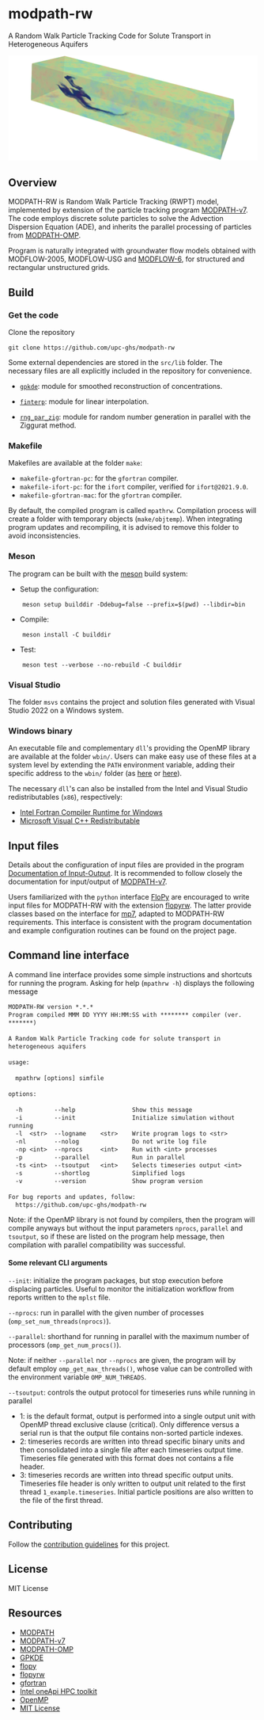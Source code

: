 # modpath-rw
A Random Walk Particle Tracking Code for Solute Transport in Heterogeneous Aquifers

![](img/banner.png)

## Overview
MODPATH-RW is Random Walk Particle Tracking (RWPT) model, implemented by extension of the particle tracking program [MODPATH-v7](https://github.com/MODFLOW-USGS/modpath-v7). The code employs discrete solute particles to solve the Advection Dispersion Equation (ADE), and inherits the parallel processing of particles from [MODPATH-OMP](https://github.com/upc-ghs/modpath-omp).

Program is naturally integrated with groundwater flow models obtained with MODFLOW-2005, MODFLOW-USG and [MODFLOW-6](https://github.com/MODFLOW-USGS/modflow6), for structured and rectangular unstructured grids.

## Build

### Get the code
Clone the repository

```
git clone https://github.com/upc-ghs/modpath-rw
```

Some external dependencies are stored in the ``src/lib`` folder. The necessary files are all explicitly included in the repository for convenience. 

- [``gpkde``](https://github.com/upc-ghs/gpkde.git): module for smoothed reconstruction of concentrations.

- [``finterp``](https://github.com/jacobwilliams/finterp.git): module for linear interpolation.

- [``rng_par_zig``](https://bitbucket.org/LadaF/elmm/src/master/src/rng_par_zig.f90): module for random number generation in parallel with the Ziggurat method. 


### Makefile
Makefiles are available at the folder `make`:

- `makefile-gfortran-pc`: for the `gfortran` compiler.
- `makefile-ifort-pc`: for the `ifort` compiler, verified for `ifort@2021.9.0`.
- `makefile-gfortran-mac`: for the `gfortran` compiler. 

By default, the compiled program is called ``mpathrw``. Compilation process will create a folder with temporary objects (``make/objtemp``). When integrating program updates and recompiling, it is advised to remove this folder to avoid inconsistencies. 

### Meson
The program can be built with the [meson](https://mesonbuild.com/) build system:

- Setup the configuration:

```
    meson setup builddir -Ddebug=false --prefix=$(pwd) --libdir=bin
``` 

- Compile: 

```
    meson install -C builddir
```

- Test:

```
    meson test --verbose --no-rebuild -C builddir
```

### Visual Studio
The folder `msvs` contains the project and solution files generated with Visual Studio 2022 on a Windows system.

### Windows binary
 An executable file and complementary `dll`'s providing the OpenMP library are available at the folder `wbin/`. Users can make easy use of these files at a system level by extending the `PATH` environment variable, adding their specific address to the `wbin/` folder (as [here](https://www.itprotoday.com/windows-server/how-can-i-add-new-folder-my-system-path) or [here](https://windowsloop.com/how-to-add-to-windows-path/)).

The necessary `dll`'s can also be installed from the Intel and Visual Studio redistributables (`x86`), respectively:

 - [Intel Fortran Compiler Runtime for Windows](https://www.intel.com/content/www/us/en/developer/articles/tool/compilers-redistributable-libraries-by-version.html) 
 - [Microsoft Visual C++ Redistributable](https://learn.microsoft.com/en-US/cpp/windows/latest-supported-vc-redist?view=msvc-170)


## Input files
Details about the configuration of input files are provided in the program [Documentation of Input-Output](doc/modpath-rw_IO_v100_.pdf). It is recommended to follow closely the documentation for input/output of [MODPATH-v7](doc/MODPATH_7_io.pdf).

Users familiarized with the `python` interface [FloPy](https://github.com/modflowpy/flopy) are encouraged to write input files for MODPATH-RW with the extension [flopyrw](https://github.com/upc-ghs/flopyrw). The latter provide classes based on the interface for [mp7](https://github.com/modflowpy/flopy/tree/develop/flopy/modpath), adapted to MODPATH-RW requirements. This interface is consistent with the program documentation and example configuration routines can be found on the project page.


## Command line interface 
A command line interface provides some simple instructions and shortcuts for running the program. Asking for help (``mpathrw -h``) displays the following message

```
MODPATH-RW version *.*.*               
Program compiled MMM DD YYYY HH:MM:SS with ******** compiler (ver. *******)       

A Random Walk Particle Tracking code for solute transport in heterogeneous aquifers

usage:

  mpathrw [options] simfile

options:
                                                                                 
  -h         --help                Show this message                             
  -i         --init                Initialize simulation without running         
  -l  <str>  --logname    <str>    Write program logs to <str>                   
  -nl        --nolog               Do not write log file                         
  -np <int>  --nprocs     <int>    Run with <int> processes                      
  -p         --parallel            Run in parallel                               
  -ts <int>  --tsoutput   <int>    Selects timeseries output <int>               
  -s         --shortlog            Simplified logs                               
  -v         --version             Show program version                          
                                                                                 
For bug reports and updates, follow:                                             
  https://github.com/upc-ghs/modpath-rw  
```
Note: if the OpenMP library is not found by compilers, then the program will compile anyways but without the input parameters `nprocs`, `parallel` and `tsoutput`, so if these are listed on the program help message, then compilation with parallel compatibility was successful. 

#### Some relevant CLI arguments

`--init`: initialize the program packages, but stop execution before displacing particles. Useful to monitor the initialization workflow from reports written to the `mplst` file.

`--nprocs`: run in parallel with the given number of processes (`omp_set_num_threads(nprocs)`).
 
`--parallel`: shorthand for running in parallel with the maximum number of processors (`omp_get_num_procs()`).

Note: if neither ``--parallel`` nor ``--nprocs`` are given, the program will by default employ ``omp_get_max_threads()``, whose value can be controlled with the environment variable `OMP_NUM_THREADS`.


`--tsoutput`: controls the output protocol for timeseries runs while running in parallel

- 1: is the default format, output is performed into a single output unit with OpenMP thread exclusive clause (critical). Only difference versus a serial run is that the output file contains non-sorted particle indexes.
- 2: timeseries records are written into thread specific binary units and then consolidated into a single file after each timeseries output time. Timeseries file generated with this format does not contains a file header.
- 3: timeseries records are written into thread specific output units. Timeseries file header is only written to output unit related to the first thread ``1_example.timeseries``. Initial particle positions are also written to the file of the first thread.

## Contributing
Follow the [contribution guidelines](readme/CONTRIBUTING.md) for this project.

## License
MIT License

## Resources
* [MODPATH](https://www.usgs.gov/software/modpath-particle-tracking-model-modflow)
* [MODPATH-v7](https://github.com/MODFLOW-USGS/modpath-v7)
* [MODPATH-OMP](https://github.com/upc-ghs/modpath-omp)
* [GPKDE](https://github.com/upc-ghs/gpkde)
* [flopy](https://github.com/modflowpy/flopy)
* [flopyrw](https://github.com/upc-ghs/flopyrw)
* [gfortran](https://gcc.gnu.org/wiki/GFortran)
* [Intel oneApi HPC toolkit](https://www.intel.com/content/www/us/en/developer/tools/oneapi/hpc-toolkit.html)
* [OpenMP](https://www.openmp.org/)
* [MIT License](https://mit-license.org/)
